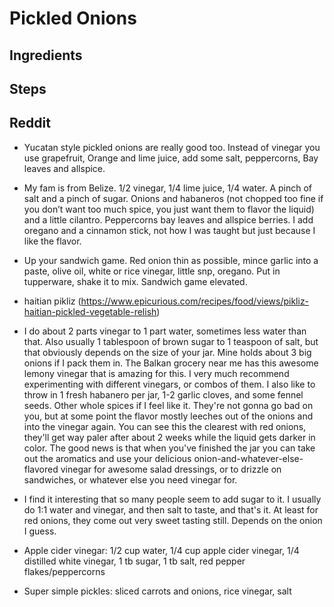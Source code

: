# Pickled Onions

## Ingredients

## Steps

## Reddit

- Yucatan style pickled onions are really good too. Instead of vinegar you use grapefruit, Orange and lime juice, add some salt, peppercorns, Bay leaves and allspice.

- My fam is from Belize. 1/2 vinegar, 1/4 lime juice, 1/4 water. A pinch of salt and a pinch of sugar. Onions and habaneros (not chopped too fine if you don’t want too much spice, you just want them to flavor the liquid) and a little cilantro. Peppercorns bay leaves and allspice berries. I add oregano and a cinnamon stick, not how I was taught but just because I like the flavor.

- Up your sandwich game. Red onion thin as possible, mince garlic into a paste, olive oil, white or rice vinegar, little snp, oregano. Put in tupperware, shake it to mix. Sandwich game elevated.

- haitian pikliz (https://www.epicurious.com/recipes/food/views/pikliz-haitian-pickled-vegetable-relish)

- I do about 2 parts vinegar to 1 part water, sometimes less water than that. Also usually 1 tablespoon of brown sugar to 1 teaspoon of salt, but that obviously depends on the size of your jar. Mine holds about 3 big onions if I pack them in. The Balkan grocery near me has this awesome lemony vinegar that is amazing for this. I very much recommend experimenting with different vinegars, or combos of them. I also like to throw in 1 fresh habanero per jar, 1-2 garlic cloves, and some fennel seeds. Other whole spices if I feel like it. They're not gonna go bad on you, but at some point the flavor mostly leeches out of the onions and into the vinegar again. You can see this the clearest with red onions, they'll get way paler after about 2 weeks while the liquid gets darker in color. The good news is that when you've finished the jar you can take out the aromatics and use your delicious onion-and-whatever-else-flavored vinegar for awesome salad dressings, or to drizzle on sandwiches, or whatever else you need vinegar for.

- I find it interesting that so many people seem to add sugar to it. I usually do 1:1 water and vinegar, and then salt to taste, and that's it. At least for red onions, they come out very sweet tasting still. Depends on the onion I guess.

- Apple cider vinegar: 1/2 cup water, 1/4 cup apple cider vinegar, 1/4 distilled white vinegar, 1 tb sugar, 1 tb salt, red pepper flakes/peppercorns

- Super simple pickles: sliced carrots and onions, rice vinegar, salt